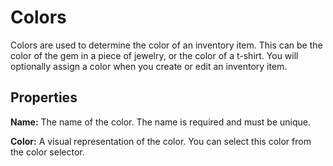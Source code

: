 # Colors

Colors are used to determine the color of an inventory item. This can be the color of the gem in a piece of jewelry, or the color of a t-shirt. You will optionally assign a color when you create or edit an inventory item.

## Properties

**Name:** The name of the color. The name is required and must be unique.

**Color:** A visual representation of the color. You can select this color from the color selector.